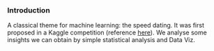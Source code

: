 ### Introduction

A classical theme for machine learning: the speed dating. It was first proposed in a Kaggle competition (reference [here](https://www.kaggle.com/annavictoria/speed-dating-experiment#Speed%20Dating%20Data%20Key.doc)). We analyse some insights we can obtain by simple statistical analysis and Data Viz.
